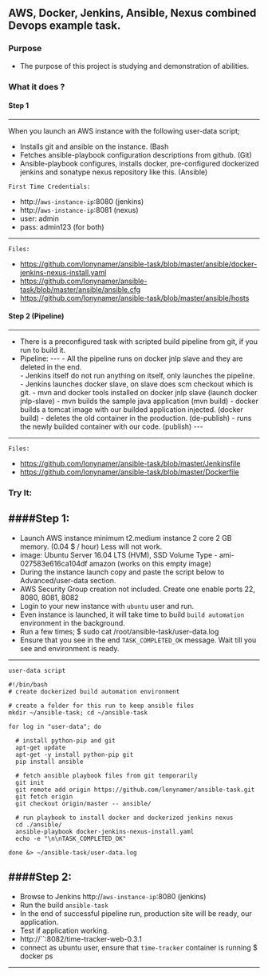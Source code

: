 ## AWS, Docker, Jenkins, Ansible, Nexus combined Devops example task.

### Purpose
- The purpose of this project is studying and demonstration of abilities.

### What it does ?
#### Step 1
---
When you launch an AWS instance with the following user-data script;
- Installs git and ansible on the instance. (Bash
- Fetches ansible-playbook configuration descriptions from github. (Git)
- Ansible-playbook configures, installs docker, pre-configured dockerized jenkins and sonatype nexus repository like this. (Ansible)

`First Time Credentials:`
- http://`aws-instance-ip`:8080  (jenkins)
- http://`aws-instance-ip`:8081  (nexus)
- user: admin
- pass: admin123  (for both)
---

`Files:`
- https://github.com/lonynamer/ansible-task/blob/master/ansible/docker-jenkins-nexus-install.yaml
- https://github.com/lonynamer/ansible-task/blob/master/ansible/ansible.cfg
- https://github.com/lonynamer/ansible-task/blob/master/ansible/hosts

#### Step 2 (Pipeline)
---
- There is a preconfigured task with scripted build pipeline from git, if you run to build it.
- Pipeline: 
          ---
          - All the pipeline runs on docker jnlp slave and they are deleted in the end.  
          - Jenkins itself do not run anything on itself, only launches the pipeline.
          - Jenkins launches docker slave, on slave does scm checkout which is git.
          - mvn and docker tools installed on docker jnlp slave (launch docker jnlp-slave)
          - mvn builds the sample java application (mvn build)
          - docker builds a tomcat image with our builded application injected. (docker build)
          - deletes the old container in the production. (de-publish)
          - runs the newly builded container with our code. (publish)
          ---
---

`Files:`
- https://github.com/lonynamer/ansible-task/blob/master/Jenkinsfile
- https://github.com/lonynamer/ansible-task/blob/master/Dockerfile


### Try It:
####Step 1:
---
- Launch AWS instance minimum t2.medium instance 2 core 2 GB memory. (0.04 $ / hour) Less will not work.
- image: Ubuntu Server 16.04 LTS (HVM), SSD Volume Type - ami-027583e616ca104df amazon (works on this empty image)
- During the instance launch copy and paste the script below to Advanced/user-data section.
- AWS Security Group creation not included. Create one enable ports 22, 8080, 8081, 8082 
- Login to your new instance with `ubuntu` user and run.
- Even instance is launched, it will take time to build `build automation` environment in the background.
- Run a few times;
$ sudo cat /root/ansible-task/user-data.log
- Ensure that you see in the end `TASK_COMPLETED_OK` message. Wait till you see and environment is ready.
---

`user-data script`
```
#!/bin/bash
# create dockerized build automation environment

# create a folder for this run to keep ansible files
mkdir ~/ansible-task; cd ~/ansible-task

for log in "user-data"; do

  # install python-pip and git
  apt-get update
  apt-get -y install python-pip git
  pip install ansible

  # fetch ansible playbook files from git temporarily
  git init
  git remote add origin https://github.com/lonynamer/ansible-task.git
  git fetch origin
  git checkout origin/master -- ansible/

  # run playbook to install docker and dockerized jenkins nexus
  cd ./ansible/
  ansible-playbook docker-jenkins-nexus-install.yaml
  echo -e "\n\nTASK_COMPLETED_OK"

done &> ~/ansible-task/user-data.log
```

####Step 2:
---
- Browse to Jenkins http://`aws-instance-ip`:8080  (jenkins)
- Run the build `ansible-task`
- In the end of successful pipeline run, production site will be ready, our application.
- Test if application working.
- http://``:8082/time-tracker-web-0.3.1
- connect as ubuntu user, ensure that `time-tracker` container is running
$ docker ps
---

